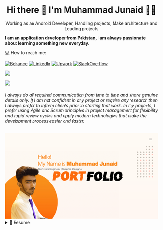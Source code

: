 
<h1 align='center'>
  Hi there 👋 I'm Muhammad Junaid 👨‍💻
</h1>

<p  align='center'>
Working as an Android Developer, Handling projects, Make architecture and Leading projects
</p>

**I am an application developer from Pakistan, I am always passionate about learning something new everyday.**


<!-- ![GitHub followers](https://img.shields.io/github/followers/alifhasnain?logo=GitHub&style=flat-square)
![Visits Badge](https://badges.pufler.dev/visits/alifhasnain/alifhasnain?style=flat-square)
![Years Badge](https://badges.pufler.dev/years/alifhasnain?style=flat-square)
![Repos Badge](https://badges.pufler.dev/repos/alifhasnain?style=flat-square)
![Gists Badge](https://badges.pufler.dev/gists/alifhasnain?style=flat-square)
![Commits Badge](https://badges.pufler.dev/commits/monthly/alifhasnain) -->

<p>
💻 How to reach me:
</p>

<p>
	<a href="https://www.behance.net/junaidirshad098" target="_blank"><img alt="Behance" src="https://img.shields.io/badge/-Behance-1877F2?style=for-the-badge&logo=behance&logoColor=white" /></a> 
	<a href="https://www.linkedin.com/in/muhammad-junaid-7a6826185/" target="_blank"><img alt="LinkedIn" src="https://img.shields.io/badge/linkedin-%230077B5.svg?&style=for-the-badge&logo=linkedin&logoColor=white" /></a> 
	<a href="https://www.upwork.com/freelancers/~016016ae75f90f7a88" target="_blank"><img alt="Upwork" src="https://img.shields.io/badge/upwork-%2312100E.svg?&style=for-the-badge&logo=upwork&logoColor=white" /></a>
	<a href="https://stackoverflow.com/users/12705955/junaidirshad098" target="_blank">
    <img alt="StackOverflow"src="https://img.shields.io/badge/Stack%20Overflow-FE7A16.svg?&style=for-the-badge&logo=Stack%20Overflow&logoColor=white" /></a>
 
  <a href="#"><img src="https://github-readme-stats.vercel.app/api?username=junaidirshad098&show_icons=true&count_private=true&theme=dark" width="300"></a>

<a href="#"><img src="https://github-readme-stats.vercel.app/api/top-langs/?username=junaidirshad098&show_icons=true&count_private=true&theme=dark" width="300"></a>
	
<p/>




###### I always do all required communication from time to time and share genuine details only. If I am not confident in any project or require any research then I always prefer to inform clients prior to starting that work. In my projects, I prefer using Agile and Scrum principles in project management for flexibility and rapid review cycles and apply modern technologies that make the development process easier and faster.

<img alt='Porfolio' src='https://github.com/junaidirshad098/junaidirshad098/blob/main/assets/pic1.png'/>

<details>
  <summary>📃 Resume</summary>

<h2>⚡Projects</h2>
<h3 ><a href="https://play.google.com/store/apps/details?id=com.onebyte.teachingcircle" style="color:red">Teaching Circle</a></h3>
<p>This Application solved the modern E-Learning problem or distance learning.  This app contained modules, bundles, chapters, and live and recorded lectures. This app also supports Live chat support 24/7 with the teacher</p>
<h4>Features</h4>
<ul>
	<li>Managed live sessions(via zoom webinar or Agora)</li>
	<li>Courses/Chapters/Videos/Assest</li>
	<li>Purchase Course from bank payment or Direct Payment</li>
	<li>Market Place</li>
	<li>Promo Code</li>
</ul>


<h3 ><a href="https://play.google.com/store/apps" style="color:red">Digitt+(Fintech Project E-wallet)</a></h3>
<p>This Application offers a payroll management solution to the employee. This is actually a <b>Digital wallet</b> app. The features in this app like wallet creation, Send Money through bank transfer or digit account and offer to pay utility bills or mobile top-ups. Data is end-to-end encrypted and used  C++(CMaketList) to secure API URL and AES for data encryption</p>
<h4>Features</h4>
<ul>
	<li>Wallet to Wallet Transfer</li>
	<li>IBFT</li>
	<li>Mobile TopUp</li>
	<li>Card Management</li>
	<li>Utility Bills</li>
</ul>


**Languages and Tools:**  

<code><img height="20" src="https://github.com/junaidirshad098/junaidirshad098/blob/main/assets/android_logo.svg"></code>
<code><img height="20" src="https://github.com/junaidirshad098/junaidirshad098/blob/main/assets/java_logo.svg"></code>
<code><img height="20" src="https://github.com/junaidirshad098/junaidirshad098/blob/main/assets/rest2.png"></code>
<code><img height="20" src="https://raw.githubusercontent.com/github/explore/80688e429a7d4ef2fca1e82350fe8e3517d3494d/topics/mysql/mysql.png"></code>
<code><img height="20" src="https://raw.githubusercontent.com/github/explore/80688e429a7d4ef2fca1e82350fe8e3517d3494d/topics/firebase/firebase.png"></code>
<code><img height="20" src="https://raw.githubusercontent.com/github/explore/80688e429a7d4ef2fca1e82350fe8e3517d3494d/topics/git/git.png"></code>
![Commits Badge](https://img.shields.io/badge/Kotlin-0095D5?&style=for-the-badge&logo=kotlin&logoColor=white)


🔺What you should expect from working with me:
<ul>
	<li>Responsive Design</li>
	<li>Great communication, both verbally and written</li>
<li>Reliability</li>
<li>On-time delivery</li>
<li>Prototyping</li>
<li>Long-term relationship</li>
</ul>


🔺My applications features:
-------------------------------------
<ul>
<li>Splash Screen
<li>Social login and Integration(Twitter, Google, Fb, Phone number, etc)
<li>Animation(lotties,JSON)
<li>Navigation bar/Menu bar/Bottom sheet/Fragment/Tab view /Dashboard etc
<li>Listview/Custom Adapter/Gesture Detector/Deep Link
<li>Permissions
<li>Internal Storage Read/Write
<li>Database/Firebase/MYsql/noSql/online,offline both
<li>Networking Retrofit2/Volley (Secure request JWT Token auth)
<li>API(PHP)
<li>MVVM
	<li>Live Data
<li>Data Binding
<li>Services
<li>Catch GPS position
<li>Mobile Ads integration
<li>Take a Photo/Gallery, Camera
<li>Social share integration
<li>Memory management
<li>File I/O
<li>Network programming
<li>Concurrency and multithreading
<li>Publishing Android apps in the Play Store
Many more...
</ul>
<!--
**junaidirshad098/junaidirshad098** is a ✨ _special_ ✨ repository because its `README.md` (this file) appears on your GitHub profile.

Here are some ideas to get you started:

- 🔭 I’m currently working on ...
- 🌱 I’m currently learning ...
- 👯 I’m looking to collaborate on ...
- 🤔 I’m looking for help with ...
- 💬 Ask me about ...
- 📫 How to reach me: ...
- 😄 Pronouns: ...
- ⚡ Fun fact: ...
-->
